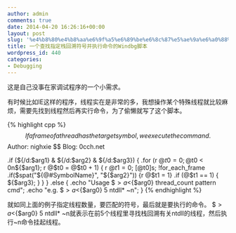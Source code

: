 ```yaml
---
author: admin
comments: true
date: 2014-04-20 16:26:16+00:00
layout: post
slug: '%e4%b8%80%e4%b8%aa%e6%9f%a5%e6%89%be%e6%8c%87%e5%ae%9a%e6%a0%88%e5%9b%9e%e6%ba%af%e7%ac%a6%e5%8f%b7%e5%b9%b6%e6%89%a7%e8%a1%8c%e5%91%bd%e4%bb%a4%e7%9a%84windbg%e8%84%9a%e6%9c%ac'
title: 一个查找指定栈回溯符号并执行命令的Windbg脚本
wordpress_id: 440
categories:
- Debugging
---
```


这是自己没事在家调试程序的一个小需求。

有时候比如IE这样的程序，线程实在是非常的多，我想操作某个特殊线程就比较麻烦，需要先找到线程然后再实行命令，为了偷懒就写了这个脚本。


{% highlight cpp %}
$$ If a frame of a thread has the target symbol, we execute the command.
$$ Author: nighxie 
$$ Blog: 0cch.net

.if (${/d:$arg1} & ${/d:$arg2} & ${/d:$arg3}) {
	.for (r @$t0 = 0; @$t0 < 0n${$arg1}; r @$t0 = @$t0 + 1) {
		r @$t1 = 0;
		~[@$t0]s;
		!for_each_frame .if($spat("${@#SymbolName}", "${$arg2}")) {r @$t1 = 1}
		.if (@$t1 == 1) {
			${$arg3};
		}
	}
}
.else {
	.echo "Usage $$>a<${$arg0} thread_count pattern cmd";
	.echo "e.g. $$>a<${$arg0} 5 ntdll* ~n";
}
 {% endhighlight %}

就如同上面的例子指定线程数量，要匹配的符号，最后就是要执行的命令。 
$$>a<${$arg0} 5 ntdll* ~n就表示在前5个线程里寻找栈回溯有关ntdll的线程，然后执行~n命令挂起线程。
